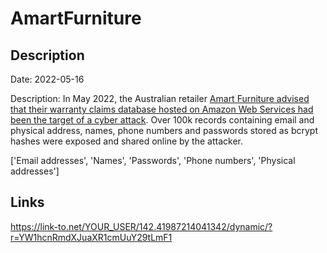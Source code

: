 # AmartFurniture

## Description

Date: 2022-05-16

Description:
In May 2022, the Australian retailer <a href="https://www.ozbargain.com.au/node/701231" target="_blank" rel="noopener">Amart Furniture advised that their warranty claims database hosted on Amazon Web Services had been the target of a cyber attack</a>. Over 100k records containing email and physical address, names, phone numbers and passwords stored as bcrypt hashes were exposed and shared online by the attacker.


['Email addresses', 'Names', 'Passwords', 'Phone numbers', 'Physical addresses']

## Links

https://link-to.net/YOUR_USER/142.41987214041342/dynamic/?r=YW1hcnRmdXJuaXR1cmUuY29tLmF1